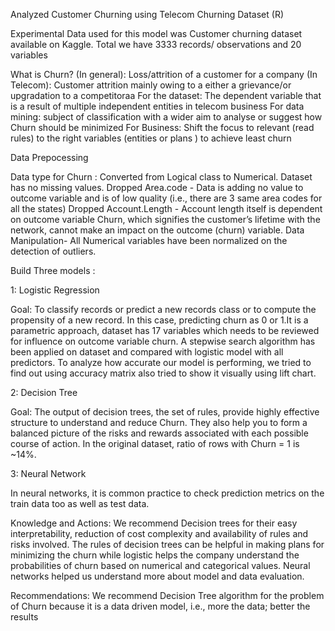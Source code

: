 Analyzed Customer Churning using Telecom Churning Dataset (R)

Experimental Data used for this model was Customer churning dataset available on Kaggle. Total we have 3333 records/ observations and 20 variables

What is Churn?
(In general): Loss/attrition of a customer for a company
(In Telecom): Customer attrition mainly owing to a either a grievance/or upgradation to a competitoraa
For the dataset: The dependent variable that is a result of multiple independent entities in telecom business
For data mining: subject of classification with a wider aim to analyse or suggest how Churn should be minimized
For Business: Shift the focus to relevant (read rules) to the right variables (entities or plans ) to achieve least churn

Data Prepocessing

Data type for Churn : Converted from Logical class to Numerical.
Dataset has no missing values.
Dropped Area.code - Data is adding no value to outcome variable and is of low quality (i.e., there are 3 same area codes for all the states)
Dropped Account.Length - Account length itself is dependent on outcome variable Churn, which signifies the customer’s lifetime with the network, cannot make an impact on the outcome (churn) variable.
Data Manipulation- All Numerical variables have been normalized on the detection of outliers. 


Build Three models :

1: Logistic Regression

Goal: To classify records or predict a new records class or to compute the propensity of a new record. In this case, predicting churn as 0 or 1.It is a parametric approach, dataset has 17 variables which needs to be reviewed for influence on outcome variable churn.
A stepwise search algorithm has been applied on dataset and compared with logistic model with all predictors.
To analyze how accurate our model is performing, we tried to find out using accuracy matrix also tried to show it visually using lift chart.

2: Decision Tree

Goal: The output of decision trees, the set of rules, provide highly effective structure to understand and reduce Churn. 
They also help you to form a balanced picture of the risks and rewards associated with each possible course of action.
In the original dataset, ratio of rows with Churn = 1 is ~14%.

3: Neural Network

In neural networks, it is common practice to check prediction metrics on the train data too as well as test data.


Knowledge and Actions:
We recommend Decision trees for their easy interpretability, reduction of cost complexity and availability of rules and risks involved. 
The rules of decision trees can be helpful in making plans for minimizing the churn while logistic helps the company understand the probabilities of churn based on numerical and categorical values. 
Neural networks helped us understand more about model and data evaluation.


Recommendations:
We recommend Decision Tree algorithm for the problem of Churn because it is a data driven model, i.e., more the data; better the results

